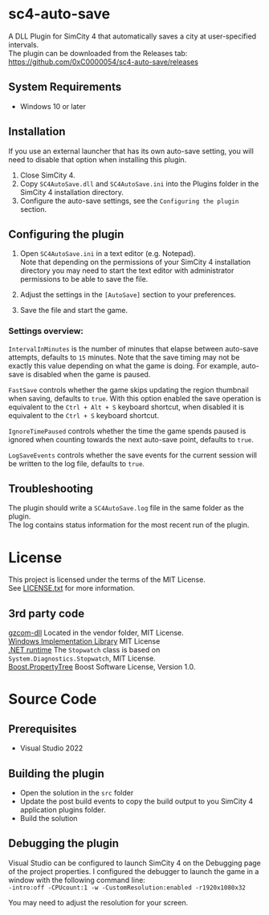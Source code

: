# sc4-auto-save

A DLL Plugin for SimCity 4 that automatically saves a city at user-specified intervals.    
The plugin can be downloaded from the Releases tab: https://github.com/0xC0000054/sc4-auto-save/releases

## System Requirements

* Windows 10 or later

## Installation

If you use an external launcher that has its own auto-save setting, you will need to disable that option when installing this plugin.

1. Close SimCity 4.
2. Copy `SC4AutoSave.dll` and `SC4AutoSave.ini` into the Plugins folder in the SimCity 4 installation directory.
3. Configure the auto-save settings, see the `Configuring the plugin` section.

## Configuring the plugin

1. Open `SC4AutoSave.ini` in a text editor (e.g. Notepad).    
Note that depending on the permissions of your SimCity 4 installation directory you may need to start the text editor 
with administrator permissions to be able to save the file.

2. Adjust the settings in the `[AutoSave]` section to your preferences.

3. Save the file and start the game.

### Settings overview:  

`IntervalInMinutes` is the number of minutes that elapse between auto-save attempts, defaults to `15` minutes.
Note that the save timing may not be exactly this value depending on what the game is doing.
For example, auto-save is disabled when the game is paused.

`FastSave` controls whether the game skips updating the region thumbnail when saving, defaults to `true`. With this option enabled the save operation is
equivalent to the `Ctrl + Alt + S` keyboard shortcut, when disabled it is equivalent to the `Ctrl + S` keyboard shortcut.

`IgnoreTimePaused` controls whether the time the game spends paused is ignored when counting towards the next auto-save point, defaults to `true`.

`LogSaveEvents` controls whether the save events for the current session will be written to the log file, defaults to `true`.


## Troubleshooting

The plugin should write a `SC4AutoSave.log` file in the same folder as the plugin.    
The log contains status information for the most recent run of the plugin.

# License

This project is licensed under the terms of the MIT License.    
See [LICENSE.txt](LICENSE.txt) for more information.

## 3rd party code

[gzcom-dll](https://github.com/nsgomez/gzcom-dll/tree/master) Located in the vendor folder, MIT License.    
[Windows Implementation Library](https://github.com/microsoft/wil) MIT License    
[.NET runtime](https://github.com/dotnet/runtime) The `Stopwatch` class is based on `System.Diagnostics.Stopwatch`, MIT License.    
[Boost.PropertyTree](https://www.boost.org/doc/libs/1_83_0/doc/html/property_tree.html) Boost Software License, Version 1.0.

# Source Code

## Prerequisites

* Visual Studio 2022

## Building the plugin

* Open the solution in the `src` folder
* Update the post build events to copy the build output to you SimCity 4 application plugins folder.
* Build the solution

## Debugging the plugin

Visual Studio can be configured to launch SimCity 4 on the Debugging page of the project properties.
I configured the debugger to launch the game in a window with the following command line:    
`-intro:off -CPUcount:1 -w -CustomResolution:enabled -r1920x1080x32`

You may need to adjust the resolution for your screen.
